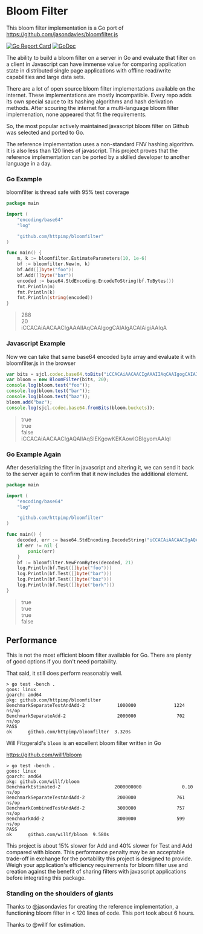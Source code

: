Bloom Filter
============

This bloom filter implementation is a Go port of https://github.com/jasondavies/bloomfilter.js

[![Go Report Card](https://goreportcard.com/badge/github.com/httpimp/bloomfilter?1)](https://goreportcard.com/report/github.com/httpimp/bloomfilter)
[![GoDoc](https://godoc.org/github.com/httpimp/bloomfilter?status.svg)](https://godoc.org/github.com/httpimp/bloomfilter)

The ability to build a bloom filter on a server in Go and evaluate that filter on a client in
Javascript can have immense value for comparing application state in distributed single page
applications with offline read/write capabilities and large data sets.

There are a lot of open source bloom filter implementations available on the internet. These
implementations are mostly incompatible. Every repo adds its own special sauce to its hashing
algorithms and hash derivation methods. After scouring the internet for a multi-language bloom
filter implemenation, none appeared that fit the requirements.

So, the most popular actively maintained javascript bloom filter on Github was selected and ported
to Go.

The reference implementation uses a non-standard FNV hashing algorithm. It is also less than 120
lines of javascript. This project proves that the reference implementation can be ported by a
skilled developer to another language in a day.

### Go Example

bloomfilter is thread safe with 95% test coverage

```go
package main

import (
	"encoding/base64"
	"log"

	"github.com/httpimp/bloomfilter"
)

func main() {
	m, k := bloomfilter.EstimateParameters(10, 1e-6)
	bf := bloomfilter.New(m, k)
	bf.Add([]byte("foo"))
	bf.Add([]byte("bar"))
	encoded := base64.StdEncoding.EncodeToString(bf.ToBytes())
	fmt.Println(m)
	fmt.Println(k)
	fmt.Println(string(encoded))
}
```

> 288  
> 20  
> iCCACAiAACAACIgAAAIIAqCAAIgogCAIAIgACAIAigiAAIqA

### Javascript Example

Now we can take that same base64 encoded byte array and evaluate it with bloomfilter.js in the
browser

```js
var bits = sjcl.codec.base64.toBits("iCCACAiAACAACIgAAAIIAqCAAIgogCAIAIgACAIAigiAAIqA");
var bloom = new BloomFilter(bits, 20);
console.log(bloom.test("foo"));
console.log(bloom.test("bar"));
console.log(bloom.test("baz"));
bloom.add("baz");
console.log(sjcl.codec.base64.fromBits(bloom.buckets));
```

> true  
> true  
> false  
> iCCACAiAACAACIgAQAIIAqSIEKgowKEKAowIGBIgyomAAIqI

### Go Example Again

After deserializing the filter in javascript and altering it, we can send it back to the server
again to confirm that it now includes the additional element.

```go
package main

import (
	"encoding/base64"
	"log"

	"github.com/httpimp/bloomfilter"
)

func main() {
	decoded, err := base64.StdEncoding.DecodeString("iCCACAiAACAACIgAQAIIAqSIEKgowKEKAowIGBIgyomAAIqI")
	if err != nil {
		panic(err)
	}
	bf := bloomfilter.NewFromBytes(decoded, 21)
	log.Println(bf.Test([]byte("foo")))
	log.Println(bf.Test([]byte("bar")))
	log.Println(bf.Test([]byte("baz")))
	log.Println(bf.Test([]byte("bork")))
}

```

> true  
> true  
> true  
> false

## Performance

This is not the most efficient bloom filter available for Go. There are plenty of good options if
you don't need portability.

That said, it still does perform reasonably well.

```
> go test -bench .
goos: linux
goarch: amd64
pkg: github.com/httpimp/bloomfilter
BenchmarkSeparateTestAndAdd-2            1000000              1224 ns/op
BenchmarkSeparateAdd-2                   2000000               702 ns/op
PASS
ok      github.com/httpimp/bloomfilter  3.320s
```

Will Fitzgerald's `bloom` is an excellent bloom filter written in Go

https://github.com/willf/bloom

```
> go test -bench .
goos: linux
goarch: amd64
pkg: github.com/willf/bloom
BenchmarkEstimated-2                    2000000000               0.10 ns/op
BenchmarkSeparateTestAndAdd-2            2000000               761 ns/op
BenchmarkCombinedTestAndAdd-2            3000000               757 ns/op
BenchmarkAdd-2                           3000000               599 ns/op
PASS
ok      github.com/willf/bloom  9.580s
```

This project is about 15% slower for Add and 40% slower for Test and Add compared with bloom.
This performance penalty may be an acceptable trade-off in exchange for the portability this
project is designed to provide. Weigh your application's efficiency requirements for bloom filter
use and creation against the benefit of sharing filters with javascript applications before
integrating this package.

### Standing on the shoulders of giants

Thanks to @jasondavies for creating the reference implementation, a functioning bloom filter
in < 120 lines of code. This port took about 6 hours.

Thanks to @willf for estimation.
